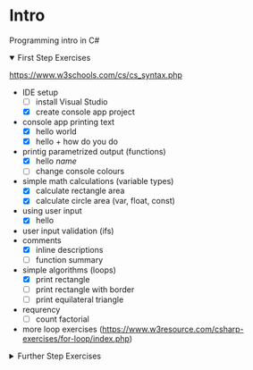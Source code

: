 # Intro
Programming intro in C#


<details open>
  <summary>First Step Exercises</summary>

https://www.w3schools.com/cs/cs_syntax.php

- IDE setup
    - [ ] install Visual Studio
    - [x] create console app project
- console app printing text
    - [x] hello world
    - [x] hello + how do you do
- printig parametrized output (functions)
    - [x] hello _name_ 
    - [ ] change console colours
- simple math calculations (variable types)
    - [x] calculate rectangle area
	- [x] calculate circle area (var, float, const)
- using user input
    - [x] hello 
- user input validation (ifs)
- comments
    - [x] inline descriptions
    - [ ] function summary
- simple algorithms (loops)
    - [x] print rectangle
    - [ ] print rectangle with border
    - [ ] print equilateral triangle
- requrency
   - [ ] count factorial
- more loop exercises (https://www.w3resource.com/csharp-exercises/for-loop/index.php)

</details>
<details>
  <summary>Further Step Exercises</summary>
tbd

- class
- usings (libraries, e.g. Math)
- switch
- arrays
- working with files
- some GUI
- GIT
- array exercises
- 

</details>

